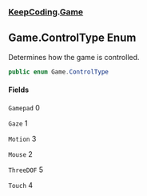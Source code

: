 ### [KeepCoding](KeepCoding.md 'KeepCoding').[Game](KeepCoding_Game.md 'KeepCoding.Game')
## Game.ControlType Enum
Determines how the game is controlled.  
```csharp
public enum Game.ControlType

```
#### Fields
<a name='KeepCoding_Game_ControlType_Gamepad'></a>
`Gamepad` 0  
  
<a name='KeepCoding_Game_ControlType_Gaze'></a>
`Gaze` 1  
  
<a name='KeepCoding_Game_ControlType_Motion'></a>
`Motion` 3  
  
<a name='KeepCoding_Game_ControlType_Mouse'></a>
`Mouse` 2  
  
<a name='KeepCoding_Game_ControlType_ThreeDOF'></a>
`ThreeDOF` 5  
  
<a name='KeepCoding_Game_ControlType_Touch'></a>
`Touch` 4  
  
